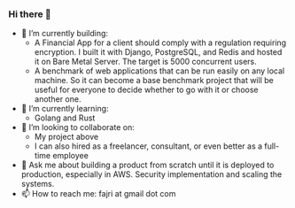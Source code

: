 ### Hi there 👋

- 🔭 I’m currently building:
  - A Financial App for a client should comply with a regulation requiring encryption. I built it with Django, PostgreSQL, and Redis and hosted it on Bare Metal Server. The target is 5000 concurrent users.
  - A benchmark of web applications that can be run easily on any local machine. So it can become a base benchmark project that will be useful for everyone to decide whether to go with it or choose another one.
- 🌱 I’m currently learning:
  - Golang and Rust
- 👯 I’m looking to collaborate on:
  - My project above
  - I can also hired as a freelancer, consultant, or even better as a full-time employee
- 💬 Ask me about building a product from scratch until it is deployed to production, especially in AWS. Security implementation and scaling the systems.
- 📫 How to reach me: fajri at gmail dot com
